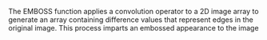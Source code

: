 The EMBOSS function applies a convolution operator to a 2D image array to
generate an array containing difference values that represent edges in the
original image. This process imparts an embossed appearance to the image